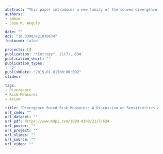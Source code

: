```yaml
---
abstract: "This paper introduces a new family of the convex divergence-based risk measure by specifying (h, $phi$)-divergence, corresponding with the dual representation. First, the sensitivity characteristics of the modified divergence risk measure with respect to profit and loss (P&L) and the reference probability in the penalty term are discussed, in view of the certainty equivalent and robust statistics. Secondly, a similar sensitivity property of (h, $phi$)-divergence risk measure with respect to P&L is shown, and boundedness by the analytic risk measure is proved. Numerical studies designed for Renyi- and Tsallis-divergence risk measure are provided. This new family integrates a wide spectrum of divergence risk measures and relates to divergence preferences."
authors:
- admin
- Jose M. Angulo

date: ""
doi: "10.3390/e21070634"
featured: false

projects: []
publication: '*Entropy*, 21(7), 634'
publication_short: ""
publication_types:
- "2"
publishDate: "2019-01-01T00:00:00Z"
slides: 

tags:
- Divergence
- Risk Measures
- Axiom

title: "Divergence-Based Risk Measures: A Discussion on Sensitivities and Extensions"
url_code: ""
url_dataset: ""
url_pdf: https://www.mdpi.com/1099-4300/21/7/634
url_poster: ""
url_project: ""
url_slides: ""
url_source: ""
url_video: ""
---
```




